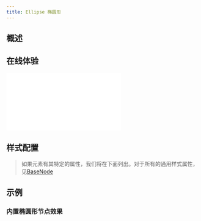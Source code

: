```yaml
---
title: Ellipse 椭圆形
---
```


## 概述

<!-- 介绍 -->

## 在线体验

<embed src="@/common/api/elements/nodes/ellipse.md"></embed>

## 样式配置

> 如果元素有其特定的属性，我们将在下面列出。对于所有的通用样式属性，见[BaseNode](./BaseNode.zh.md)

## 示例

### 内置椭圆形节点效果

<Playground path="element/node/demo/ellipse.js" rid="default-ellipse-node"></Playground>
